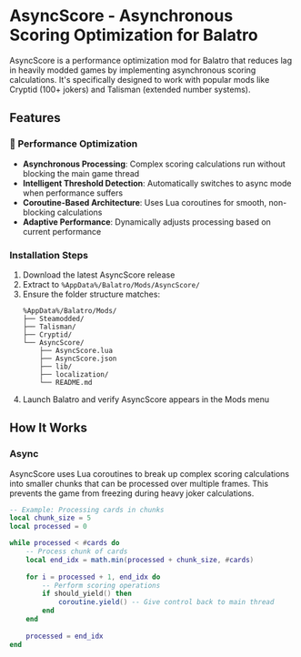 # AsyncScore - Asynchronous Scoring Optimization for Balatro

AsyncScore is a performance optimization mod for Balatro that reduces lag in heavily modded games by implementing asynchronous scoring calculations. It's specifically designed to work with popular mods like Cryptid (100+ jokers) and Talisman (extended number systems).

## Features

### 🚀 Performance Optimization
- **Asynchronous Processing**: Complex scoring calculations run without blocking the main game thread
- **Intelligent Threshold Detection**: Automatically switches to async mode when performance suffers
- **Coroutine-Based Architecture**: Uses Lua coroutines for smooth, non-blocking calculations
- **Adaptive Performance**: Dynamically adjusts processing based on current performance

### Installation Steps
1. Download the latest AsyncScore release
2. Extract to `%AppData%/Balatro/Mods/AsyncScore/`
3. Ensure the folder structure matches:
   ```
   %AppData%/Balatro/Mods/
   ├── Steamodded/
   ├── Talisman/
   ├── Cryptid/
   └── AsyncScore/
       ├── AsyncScore.lua
       ├── AsyncScore.json
       ├── lib/
       ├── localization/
       └── README.md
   ```
4. Launch Balatro and verify AsyncScore appears in the Mods menu


## How It Works

### Async
AsyncScore uses Lua coroutines to break up complex scoring calculations into smaller chunks that can be processed over multiple frames. This prevents the game from freezing during heavy joker calculations.

```lua
-- Example: Processing cards in chunks
local chunk_size = 5
local processed = 0

while processed < #cards do
    -- Process chunk of cards
    local end_idx = math.min(processed + chunk_size, #cards)
    
    for i = processed + 1, end_idx do
        -- Perform scoring operations
        if should_yield() then
            coroutine.yield() -- Give control back to main thread
        end
    end
    
    processed = end_idx
end
